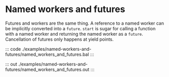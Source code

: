 # Named workers and futures

Futures and workers are the same thing.
A reference to a named worker can be implicitly converted into a `future`.
`start` is sugar for calling a function with a named worker and returning
the named worker as a `future`.
Cancellation of futures only happens at yield points.


::: code ./examples/named-workers-and-futures/named_workers_and_futures.bal :::

::: out ./examples/named-workers-and-futures/named_workers_and_futures.out :::